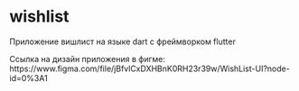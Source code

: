 # wishlist

<p>Приложение вишлист на языке dart с фреймворком flutter</p>
<p>
    Cсылка на дизайн приложения в фигме: https://www.figma.com/file/jBfvlCxDXHBnK0RH23r39w/WishList-UI?node-id=0%3A1
</p>